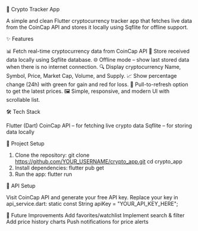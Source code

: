 
📱 Crypto Tracker App

A simple and clean Flutter cryptocurrency tracker app that fetches live data from the CoinCap API and stores it locally using Sqflite for offline support.

✨ Features

📊 Fetch real-time cryptocurrency data from CoinCap API
💾 Store received data locally using Sqflite database.
🌐 Offline mode – show last stored data when there is no internet connection.
🔍 Display cryptocurrency Name, Symbol, Price, Market Cap, Volume, and Supply.
📈 Show percentage change (24h) with green for gain and red for loss.
🔄 Pull-to-refresh option to get the latest prices.
🖼️ Simple, responsive, and modern UI with scrollable list.

🛠️ Tech Stack

Flutter (Dart)
CoinCap API – for fetching live crypto data
Sqflite – for storing data locally

📂 Project Setup

1. Clone the repository:
git clone https://github.com/YOUR_USERNAME/crypto_app.git
cd crypto_app
2. Install dependencies:
flutter pub get
3. Run the app:
flutter run

🔑 API Setup

Visit CoinCap API and generate your free API key.
Replace your key in api_service.dart:
  static const String apiKey = "YOUR_API_KEY_HERE";
  
🚀 Future Improvements
Add favorites/watchlist
Implement search & filter
Add price history charts
Push notifications for price alerts



